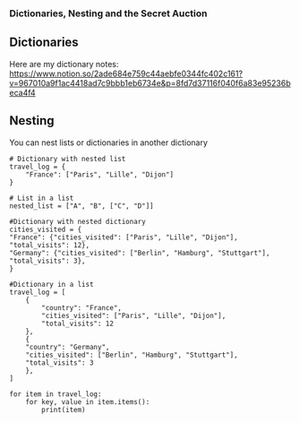 ### Dictionaries, Nesting and the Secret Auction

## Dictionaries
Here are my dictionary notes:
https://www.notion.so/2ade684e759c44aebfe0344fc402c161?v=967010a9f1ac4418ad7c9bbb1eb6734e&p=8fd7d37116f040f6a83e95236beca4f4

## Nesting
You can nest lists or dictionaries in another dictionary

    # Dictionary with nested list
    travel_log = {
        "France": ["Paris", "Lille", "Dijon"]
    }

    # List in a list
    nested_list = ["A", "B", ["C", "D"]]

    #Dictionary with nested dictionary
    cities_visited = {
    "France": {"cities_visited": ["Paris", "Lille", "Dijon"], "total_visits": 12},
    "Germany": {"cities_visited": ["Berlin", "Hamburg", "Stuttgart"], "total_visits": 3},
    }

    #Dictionary in a list
    travel_log = [
        {
            "country": "France",
            "cities_visited": ["Paris", "Lille", "Dijon"],
            "total_visits": 12
        },
        {
        "country": "Germany",
        "cities_visited": ["Berlin", "Hamburg", "Stuttgart"],
        "total_visits": 3
        },
    ]

    for item in travel_log:
        for key, value in item.items():
            print(item)
